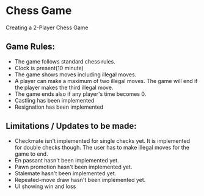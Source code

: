 # Chess Game
Creating a 2-Player Chess Game
## Game Rules:
- The game follows standard chess rules.
- Clock is present(10 minute)
- The game shows moves including illegal moves.
- A player can make a maximum of two illegal moves. The game will end if the player makes the third illegal move.
- The game ends also if any player's time becomes 0.
- Castling has been implemented
- Resignation has been implemented
## Limitations / Updates to be made:
- Checkmate isn't implemented for single checks yet. It is implemented for double checks though. The user has to make illegal moves for the game to end.
- En passant hasn't been implemented yet.
- Pawn promotion hasn't been implemented yet.
- Stalemate hasn't been implemented yet.
- Repeated-move draw hasn't been implemented yet.
- UI showing win and loss